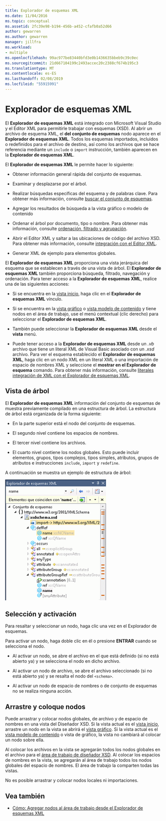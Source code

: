 ```yaml
---
title: Explorador de esquemas XML
ms.date: 11/04/2016
ms.topic: conceptual
ms.assetid: 2fc39e98-b194-456b-a452-cfafb0a52d66
author: gewarren
ms.author: gewarren
manager: jillfra
ms.workload:
- multiple
ms.openlocfilehash: 99ac977be83440bfd3e0b1436635bbeb9c39c0ec
ms.sourcegitcommit: 21d667104199c2493accec20c2388cf674b195c3
ms.translationtype: MT
ms.contentlocale: es-ES
ms.lasthandoff: 02/08/2019
ms.locfileid: "55915991"
---
```

# <a name="xml-schema-explorer"></a>Explorador de esquemas XML

El **Explorador de esquemas XML** está integrado con Microsoft Visual Studio y el Editor XML para permitirle trabajar con esquemas (XSD). Al abrir un archivo de esquema XML, el **del conjunto de esquemas** nodo aparece en el **Explorador de esquemas XML**. Todos los esquemas importados, incluidos o redefinidos para el archivo de destino, así como los archivos que se hace referencia mediante un `include` o `import` instrucción, también aparecen en la **Explorador de esquemas XML**.

 El **Explorador de esquemas XML** le permite hacer lo siguiente:

-   Obtener información general rápida del conjunto de esquemas.

-   Examinar y desplazarse por el árbol.

-   Realizar búsquedas específicas del esquema y de palabras clave. Para obtener más información, consulte [buscar el conjunto de esquemas](../xml-tools/searching-the-schema-set.md).

-   Agregar los resultados de búsqueda a la vista gráfico o modelo de contenido

-   Ordenar el árbol por documento, tipo o nombre. Para obtener más información, consulte [ordenación, filtrado y agrupación](../xml-tools/sorting-filtering-and-grouping-xml-schema-explorer.md).

-   Abrir el Editor XML y saltar a las ubicaciones de código del archivo XSD. Para obtener más información, consulte [integración con el Editor XML](../xml-tools/integration-with-xml-editor.md).

-   Generar XML de ejemplo para elementos globales.

El **Explorador de esquemas XML** proporciona una vista jerárquica del esquema que se establecen a través de una vista de árbol. El **Explorador de esquemas XML** también proporciona búsqueda, filtrado, navegación y ordenación. Para tener acceso a la **Explorador de esquemas XML**, realice una de las siguientes acciones:

-   Si se encuentra en la [vista inicio](../xml-tools/start-view.md), haga clic en el **Explorador de esquemas XML** vínculo.

-   Si se encuentra en la [vista gráfico](../xml-tools/graph-view.md) o [vista modelo de contenido](../xml-tools/content-model-view.md) y tiene nodos en el área de trabajo, use el menú contextual (clic derecho) para seleccionar el **Explorador de esquemas XML**.

-   También puede seleccionar la **Explorador de esquemas XML** desde el **vista** menú.

-   Puede tener acceso a la **Explorador de esquemas XML** desde un *.vb* archivo que tiene un literal XML de Visual Basic asociado con un *.xsd* archivo. Para ver el esquema establecido el **Explorador de esquemas XML**, haga clic en un nodo XML en un literal XML o una importación de espacio de nombres XML y seleccione el **mostrar en el Explorador de esquema** comando. Para obtener más información, consulte [literales integración de XML con el Explorador de esquemas XML](../xml-tools/integration-of-xml-literals-with-xml-schema-explorer.md).

## <a name="tree-view"></a>Vista de árbol
 El **Explorador de esquemas XML** información del conjunto de esquemas de muestra previamente compilado en una estructura de árbol. La estructura de árbol está organizada de la forma siguiente:

-   En la parte superior está el nodo del conjunto de esquemas.

-   El segundo nivel contiene los espacios de nombres.

-   El tercer nivel contiene los archivos.

-   El cuarto nivel contiene los nodos globales. Esto puede incluir elementos, grupos, tipos complejos, tipos simples, atributos, grupos de atributos e instrucciones `include`, `import` y `redefine`.

A continuación se muestra un ejemplo de estructura de árbol:

![Explorador de esquemas XML](../xml-tools/media/xmlschemaexplorer.gif)

## <a name="selection-and-activation"></a>Selección y activación
 Para resaltar y seleccionar un nodo, haga clic una vez en el Explorador de esquemas.

 Para activar un nodo, haga doble clic en él o presione **ENTRAR** cuando se selecciona el nodo.

-   Al activar un nodo, se abre el archivo en el que está definido (si no está abierto ya) y se selecciona el nodo en dicho archivo.

-   Al activar un nodo de archivo, se abre el archivo seleccionado (si no está abierto ya) y se resalta el nodo del `<schema>`.

-   Al activar un nodo de espacio de nombres o de conjunto de esquemas no se realiza ninguna acción.

## <a name="drag-and-drop-nodes"></a>Arrastre y coloque nodos
 Puede arrastrar y colocar nodos globales, de archivo y de espacio de nombres en una vista del Diseñador XSD. Si la vista actual es el [vista inicio](../xml-tools/start-view.md), arrastre un nodo en la vista se abrirá el [vista gráfico](../xml-tools/graph-view.md). Si la vista actual es el [vista modelo de contenido](../xml-tools/content-model-view.md) o vista de gráfico, la vista no cambiará al colocar un nodo sobre ella.

 Al colocar los archivos en la vista se agregarán todos los nodos globales en el archivo para el [área de trabajo de diseñador XSD](../xml-tools/xml-schema-designer-workspace.md). Al colocar los espacios de nombres en la vista, se agregarán al área de trabajo todos los nodos globales del espacio de nombres. El área de trabajo la comparten todas las vistas.

 No es posible arrastrar y colocar nodos locales ni importaciones.

## <a name="see-also"></a>Vea también

- [Cómo: Agregar nodos al área de trabajo desde el Explorador de esquemas XML](../xml-tools/how-to-add-nodes-to-the-workspace-from-the-xml-schema-explorer.md)